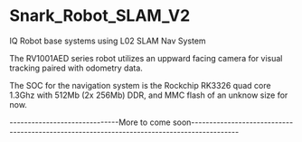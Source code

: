 # Snark_Robot_SLAM_V2
IQ Robot base systems using L02 SLAM Nav System

The RV1001AED series robot utilizes an uppward facing camera for visual tracking paired with odometry data.

The SOC for the navigation system is the Rockchip RK3326 quad core 1.3Ghz with 512Mb (2x 256Mb) DDR, and MMC flash of an unknow size for now.


------------------------------More to come soon-------------------------------------------------------------------------------------------
